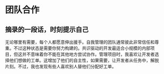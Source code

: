 # 团队合作

## 摘录的一段话，时刻提示自己
无论哪里有需要，每个人都愿意伸出援手。自我管理的团队通常彼此非常信任和尊重。不过这种状态是需要你努力构建的。共识驱动的开发最适合小规模的内部项目，但这并不意味着你不能在其他地方尝试协作。管理项目时，我喜欢让开发者选择他们想做的工单。这增加了他们的自主性，如果需要，让开发者从任务中，解脱片刻。不过，我也发现有些人喜欢别人替他们分配好工单。